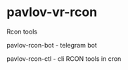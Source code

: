 # pavlov-vr-rcon
Rcon tools


pavlov-rcon-bot - telegram bot


pavlov-rcon-ctl - cli RCON tools in cron